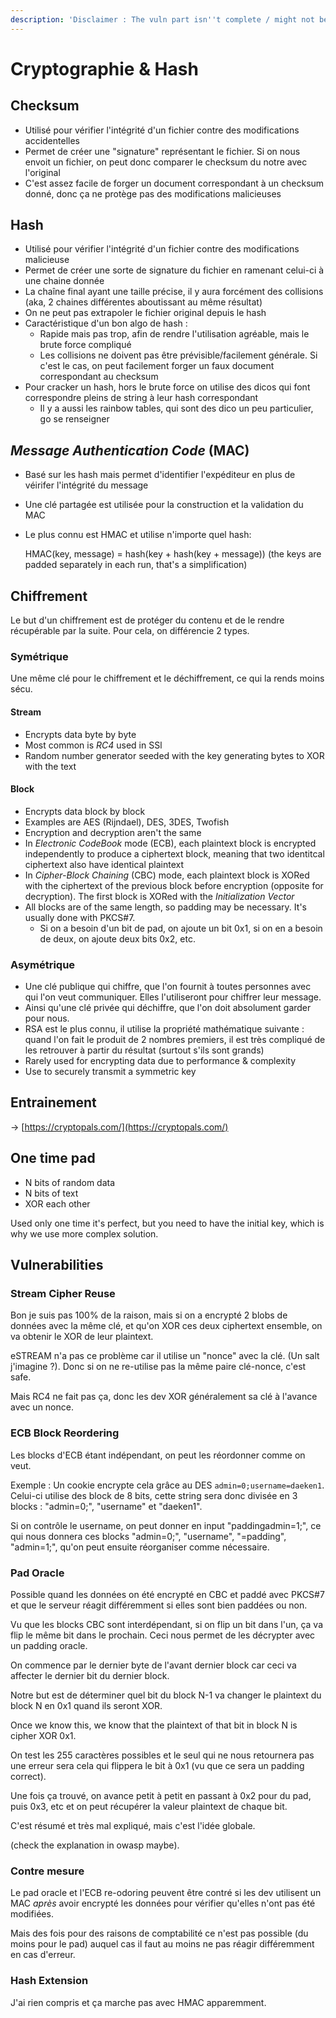 ```yaml
---
description: 'Disclaimer : The vuln part isn''t complete / might not be right'
---
```


# Cryptographie & Hash

## Checksum

* Utilisé pour vérifier l'intégrité d'un fichier contre des modifications accidentelles
* Permet de créer une "signature" représentant le fichier. Si on nous envoit un fichier, on peut donc comparer le checksum du notre avec l'original
* C'est assez facile de forger un document correspondant à un checksum donné, donc ça ne protège pas des modifications malicieuses

## Hash

* Utilisé  pour vérifier l'intégrité d'un fichier contre des modifications malicieuse
* Permet de créer une sorte de signature du fichier en ramenant celui-ci à une chaine donnée
* La chaîne final ayant une taille précise, il y aura forcément des collisions \(aka, 2 chaines différentes aboutissant au même résultat\)
* On ne peut pas extrapoler le fichier original depuis le hash
* Caractéristique d'un bon algo de hash :
  * Rapide mais pas trop, afin de rendre l'utilisation agréable, mais le brute force compliqué
  * Les collisions ne doivent pas être prévisible/facilement générale. Si c'est le cas, on peut facilement forger un faux document correspondant au checksum
* Pour cracker un hash, hors le brute force on utilise des dicos qui font correspondre pleins de string à leur hash correspondant
  * Il y a aussi les rainbow tables, qui sont des dico un peu particulier, go se renseigner 

## _Message Authentication Code_ \(MAC\)

* Basé sur les hash mais permet d'identifier l'expéditeur en plus de véirifer l'intégrité du message
* Une clé partagée est utilisée pour la construction et la validation du MAC
* Le plus connu est HMAC et utilise n'importe quel hash:

  HMAC\(key, message\) = hash\(key + hash\(key + message\)\) \(the keys are padded separately in each run, that's a simplification\)

## Chiffrement

Le but d'un chiffrement est de protéger du contenu et de le rendre récupérable par la suite. Pour cela, on différencie 2 types.

### Symétrique

Une même clé pour le chiffrement et le déchiffrement, ce qui la rends moins sécu.

#### Stream

* Encrypts data byte by byte
* Most common is _RC4_ used in SSl
* Random number generator seeded with the key generating bytes to XOR with the text

#### Block

* Encrypts data block by block
* Examples are AES \(Rijndael\), DES, 3DES, Twofish
* Encryption and decryption aren't the same
* In _Electronic CodeBook_ mode \(ECB\), each plaintext block is encrypted independently to produce a ciphertext block, meaning that two identitcal ciphertext also have identical plaintext
* In _Cipher-Block Chaining_ \(CBC\) mode, each plaintext block is XORed with the ciphertext of the previous block before encryption \(opposite for decryption\). The first block is XORed with the _Initialization Vector_
* All blocks are of the same length, so padding may be necessary. It's usually done with PKCS\#7.
  * Si on a besoin d'un bit de pad, on ajoute un bit 0x1, si on en a besoin de deux, on ajoute deux bits 0x2, etc.

### Asymétrique

* Une clé publique qui chiffre, que l'on fournit à toutes personnes avec qui l'on veut communiquer. Elles l'utiliseront pour chiffrer leur message.
* Ainsi qu'une clé privée qui déchiffre, que l'on doit absolument garder pour nous.
* RSA est le plus connu, il utilise la propriété mathématique suivante : quand l'on fait le produit de 2 nombres premiers, il est très compliqué de les retrouver à partir du résultat \(surtout s'ils sont grands\)
* Rarely used for encrypting data due to performance & complexity
* Use to securely transmit a symmetric key

## Entrainement

-&gt; [https://cryptopals.com/](https://cryptopals.com/)

## One time pad

* N bits of random data
* N bits of text
* XOR each other

Used only one time it's perfect, but you need to have the initial key, which is why we use more complex solution.

## Vulnerabilities

### Stream Cipher Reuse

Bon je suis pas 100% de la raison, mais si on a encrypté 2 blobs de données avec la même clé, et qu'on XOR ces deux ciphertext ensemble, on va obtenir le XOR de leur plaintext.

eSTREAM n'a pas ce problème car il utilise un "nonce" avec la clé. \(Un salt j'imagine ?\). Donc si on ne re-utilise pas la même paire clé-nonce, c'est safe.

Mais RC4 ne fait pas ça, donc les dev XOR généralement sa clé à l'avance avec un nonce.

### ECB Block Reordering

Les blocks d'ECB étant indépendant, on peut les réordonner comme on veut.

Exemple : Un cookie encrypte cela grâce au DES `admin=0;username=daeken1`. Celui-ci utilise des block de 8 bits, cette string sera donc divisée en 3 blocks : "admin=0;", "username" et "daeken1".

Si on contrôle le username, on peut donner en input "paddingadmin=1;", ce qui nous donnera ces blocks "admin=0;", "username", "=padding", "admin=1;", qu'on peut ensuite réorganiser comme nécessaire.

### Pad Oracle

Possible quand les données on été encrypté en CBC et paddé avec PKCS\#7 et que le serveur réagit différemment si elles sont bien paddées ou non.

Vu que les blocks CBC sont interdépendant, si on flip un bit dans l'un, ça va flip le même bit dans le prochain. Ceci nous permet de les décrypter avec un padding oracle.

On commence par le dernier byte de l'avant dernier block car ceci va affecter le dernier bit du dernier block.

Notre but est de déterminer quel bit du block N-1 va changer le plaintext du block N en 0x1 quand ils seront XOR.

Once we know this, we know that the plaintext of that bit in block N is cipher XOR 0x1.

On test les 255 caractères possibles et le seul qui ne nous retournera pas une erreur sera cela qui flippera le bit à 0x1 \(vu que ce sera un padding correct\).

Une fois ça trouvé, on avance petit à petit en passant à 0x2 pour du pad, puis 0x3, etc et on peut récupérer la valeur plaintext de chaque bit.

C'est résumé et très mal expliqué, mais c'est l'idée globale.

\(check the explanation in owasp maybe\).

### Contre mesure

Le pad oracle et l'ECB re-odoring peuvent être contré si les dev utilisent un MAC _après_ avoir encrypté les données pour vérifier qu'elles n'ont pas été modifiées.

Mais des fois pour des raisons de comptabilité ce n'est pas possible \(du moins pour le pad\) auquel cas il faut au moins ne pas réagir différemment en cas d'erreur.

### Hash Extension

J'ai rien compris et ça marche pas avec HMAC apparemment.


